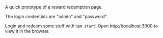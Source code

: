 A quick prototype of a reward redemption page.

The login credentials are "admin" and "password".

Login and redeem some stuff with `npm start`!
Open [http://localhost:3000](http://localhost:3000) to view it in the browser.
